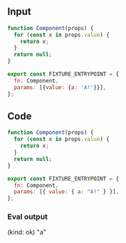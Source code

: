 
## Input

```javascript
function Component(props) {
  for (const x in props.value) {
    return x;
  }
  return null;
}

export const FIXTURE_ENTRYPOINT = {
  fn: Component,
  params: [{value: {a: 'A!'}}],
};

```

## Code

```javascript
function Component(props) {
  for (const x in props.value) {
    return x;
  }
  return null;
}

export const FIXTURE_ENTRYPOINT = {
  fn: Component,
  params: [{ value: { a: "A!" } }],
};

```
      
### Eval output
(kind: ok) "a"